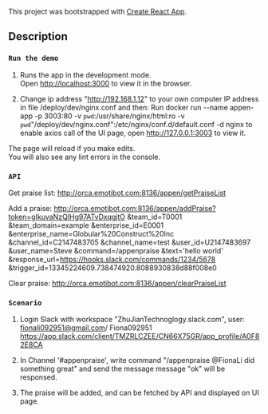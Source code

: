 This project was bootstrapped with [Create React App](https://github.com/facebook/create-react-app).

## Description

### `Run the demo`

1. Runs the app in the development mode.<br>
Open [http://localhost:3000](http://localhost:3000) to view it in the browser.

2. Change ip address "http://192.168.1.12" to your own computer IP address in file /deploy/dev/nginx.conf and then:
Run docker run --name appen-app -p 3003:80 -v `pwd`:/usr/share/nginx/html:ro -v `pwd`"/deploy/dev/nginx.conf":/etc/nginx/conf.d/default.conf  -d nginx
to enable axios call of the UI page, open http://127.0.0.1:3003 to view it.

The page will reload if you make edits.<br>
You will also see any lint errors in the console.


### `API`

Get praise list:
  http://orca.emotibot.com:8136/appen/getPraiseList
  
Add a praise: 
  http://orca.emotibot.com:8136/appen/addPraise?token=gIkuvaNzQIHg97ATvDxqgjtO
  &team_id=T0001
  &team_domain=example
  &enterprise_id=E0001
  &enterprise_name=Globular%20Construct%20Inc
  &channel_id=C2147483705
  &channel_name=test
  &user_id=U2147483697
  &user_name=Steve
  &command=/appenpraise
  &text='hello world'
  &response_url=https://hooks.slack.com/commands/1234/5678
  &trigger_id=13345224609.738474920.8088930838d88f008e0
  
Clear praise: 
  http://orca.emotibot.com:8136/appen/clearPraiseList
  

### `Scenario`

1. Login Slack with workspace "ZhuJianTechnoglogy.slack.com", user: fionali092951@gmail.com/ Fiona092951
    https://app.slack.com/client/TMZRLCZEE/CN66X75GR/app_profile/A0F82E8CA
    
2. In Channel '#appenpraise', write command "/appenpraise @FionaLi did something great" and send the message
   message "ok" will be responsed.
   
3. The praise will be added, and can be fetched by API and displayed on UI page.

